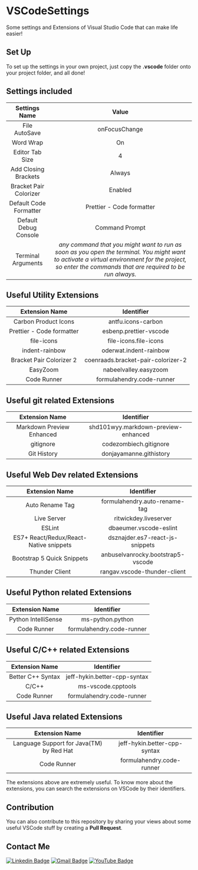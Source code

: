 # VSCodeSettings
Some settings and Extensions of Visual Studio Code that can make life easier!

## Set Up
To set up the settings in your own project, just copy the **.vscode** folder onto your project folder, and all done!

## Settings included
|       Settings Name    |          Value               |
|:----------------------:|:----------------------------:|
| File AutoSave          | onFocusChange                |
| Word Wrap              | On                           |
| Editor Tab Size        | 4                            |
| Add Closing Brackets   | Always                       |
| Bracket Pair Colorizer | Enabled                      |
| Default Code Formatter | Prettier - Code formatter    |
| Default Debug Console  | Command Prompt |
| Terminal Arguments     | _any command that you might want to run as soon as you open the terminal. You might want to activate a virtual environment for the project, so enter the commands that are required to be run always._ |

## Useful Utility Extensions
|       Extension Name      |          Identifier                   |
|:-------------------------:|:-------------------------------------:|
| Carbon Product Icons      | antfu.icons-carbon                    |
| Prettier - Code formatter | esbenp.prettier-vscode                |
| file-icons                | file-icons.file-icons                 |
| indent-rainbow            | oderwat.indent-rainbow                |
| Bracket Pair Colorizer 2  | coenraads.bracket-pair-colorizer-2    |
| EasyZoom                  | nabeelvalley.easyzoom                 |
| Code Runner               | formulahendry.code-runner             |


## Useful git related Extensions
|       Extension Name      |          Identifier                   |
|:-------------------------:|:-------------------------------------:|
| Markdown Preview Enhanced | shd101wyy.markdown-preview-enhanced   |
| gitignore                 | codezombiech.gitignore                |
| Git History               | donjayamanne.githistory               |



## Useful Web Dev related Extensions
|       Extension Name      |          Identifier                   |
|:-------------------------:|:-------------------------------------:|
| Auto Rename Tag                        | formulahendry.auto-rename-tag      |
| Live Server                            | ritwickdey.liveserver              |
| ESLint                                 | dbaeumer.vscode-eslint             | 
| ES7+ React/Redux/React-Native snippets | dsznajder.es7-react-js-snippets    |
| Bootstrap 5 Quick Snippets             | anbuselvanrocky.bootstrap5-vscode  |
| Thunder Client                         | rangav.vscode-thunder-client       |


## Useful Python related Extensions
|       Extension Name      |          Identifier                   |
|:-------------------------:|:-------------------------------------:|
| Python IntelliSense       | ms-python.python                      |
| Code Runner               | formulahendry.code-runner             |


## Useful C/C++ related Extensions
|       Extension Name      |          Identifier                   |
|:-------------------------:|:-------------------------------------:|
| Better C++ Syntax         | jeff-hykin.better-cpp-syntax          |
| C/C++                     | ms-vscode.cpptools                    |
| Code Runner               | formulahendry.code-runner             |


## Useful Java related Extensions
|               Extension Name             |               Identifier              |
|:----------------------------------------:|:-------------------------------------:|
| Language Support for Java(TM) by Red Hat | jeff-hykin.better-cpp-syntax          |
| Code Runner               | formulahendry.code-runner             |






The extensions above are extremely useful. To know more about the extensions, you can search the extensions on VSCode by their identifiers.

## Contribution
You can also contribute to this repository by sharing your views about some useful VSCode stuff by creating a **Pull Request**.

## Contact Me
[![Linkedin Badge](https://img.shields.io/badge/-Charitra_Agarwal-blue?style=flat-square&logo=Linkedin&logoColor=white&link=https://www.linkedin.com/in/charitra1022//)](https://www.linkedin.com/in/charitra1022/) 
[![Gmail Badge](https://img.shields.io/badge/-Charitra_Agarwal-c14438?style=flat-square&logo=Gmail&logoColor=white&link=mailto:charitraagarwal1022@gmail.com)](mailto:charitraagarwal1022@gmail.com) 
[![YouTube Badge](https://img.shields.io/badge/-Everything_Computerized-red?style=flat-square&logo=Youtube&logoColor=white&link=https://www.youtube.com/EverythingComputerized//)](https://www.youtube.com/EverythingComputerized/) 
